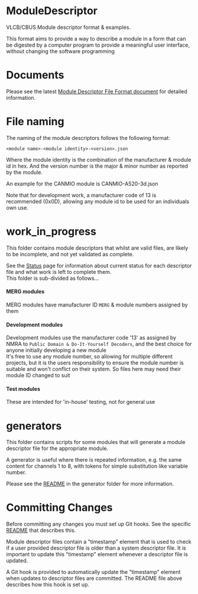 # ModuleDescriptor
VLCB/CBUS Module descriptor format &amp; examples.

This format aims to provide a way to describe a module in a form that can be digested by a computer program to provide a meaningful user interface, without changing the software programming

# Documents
Please see the latest [Module Descriptor File Format document](documents/Module%20Descriptor%20File%20Format%20V0.05.pdf) for detailed information.

# File naming
The naming of the module descriptors follows the following format:

```<module name>-<module identity>-<version>.json```

Where the module identity is the combination of the manufacturer & module id in hex.
And the version number is the major & minor number as reported by the module.

An example for the CANMIO module is CANMIO-A520-3d.json

Note that for development work, a manufacturer code of 13 is recommended (0x0D), 
allowing any module id to be used for an individuals own use.

# work_in_progress
This folder contains module descriptors that whilst are valid files, are likely to be incomplete, 
and not yet validated as complete.

See the [Status](Status.md) page for information about current status for
each descriptor file and what work is left to complete them.  
This folder is sub-divided as follows...  
#### MERG modules
MERG modules have manufacturer ID `MERG` & module numbers assigned by them
#### Development modules
Development modules use the manufacturer code '13' as assigned by NMRA to `Public Domain & Do-It-Yourself Decoders`, and the best choice for anyone initially developing a new module  
It's free to use any module number, so allowing for multiple different projects, but it is the users responsibility to ensure the module number is suitable and won't conflict on their system. 
So files here may need their module ID changed to suit
#### Test modules
These are intended for 'in-house' testing, not for general use

# generators
This folder contains scripts for some modules that will generate a module descriptor file for 
the appropriate module.

A generator is useful where there is repeated information, e.g. the same content for channels 
1 to 8, with tokens for simple substitution like variable number.

Please see the [README](generators/README.md) in the generator folder for more information.

# Committing Changes

Before committing any changes you must set up Git hooks.
See the specific [README](git-hooks/README.md) that describes this.

Module descriptor files contain a "timestamp" element that is used to
check if a user provided descriptor file is older than a system descriptor 
file.
It is important to update this "timestamp" element whenever a descriptor file
is updated.

A Git hook is provided to automatically update the "timestamp" element
when updates to descriptor files are committed.
The README file above describes how this hook is set up.
